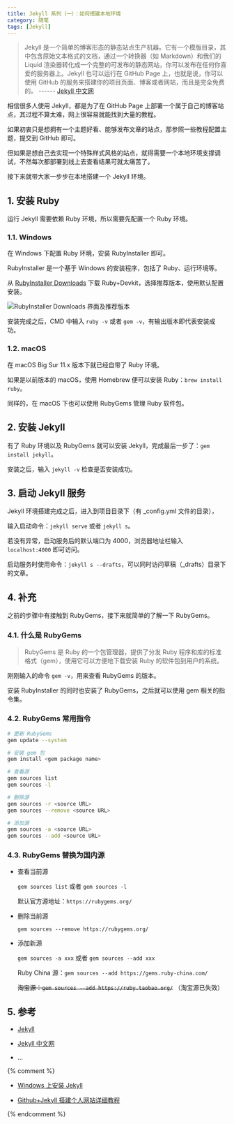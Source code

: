 ```yaml
---
title: Jekyll 系列（一）：如何搭建本地环境
category: 随笔
tags: [Jekyll]
---
```


> Jekyll 是一个简单的博客形态的静态站点生产机器。它有一个模版目录，其中包含原始文本格式的文档，通过一个转换器（如 Markdown）和我们的 Liquid 渲染器转化成一个完整的可发布的静态网站，你可以发布在任何你喜爱的服务器上。Jekyll 也可以运行在 GitHub Page 上，也就是说，你可以使用 GitHub 的服务来搭建你的项目页面、博客或者网站，而且是完全免费的。
> ------ [Jekyll 中文网](http://jekyllcn.com/)

相信很多人使用 Jekyll，都是为了在 GitHub Page 上部署一个属于自己的博客站点，其过程不算太难，网上很容易就能找到大量的教程。

如果初衷只是想拥有一个主题好看、能够发布文章的站点，那参照一些教程配置主题，提交到 GitHub 即可。

但如果是想自己去实现一个特殊样式风格的站点，就得需要一个本地环境支撑调试，不然每次都部署到线上去查看结果可就太痛苦了。

接下来就带大家一步步在本地搭建一个 Jekyll 环境。

## 1. 安装 Ruby

运行 Jekyll 需要依赖 Ruby 环境，所以需要先配置一个 Ruby 环境。

### 1.1. Windows

在 Windows 下配置 Ruby 环境，安装 RubyInstaller 即可。

RubyInstaller 是一个基于 Windows 的安装程序，包括了 Ruby、运行环境等。

从 [RubyInstaller Downloads](http://rubyinstaller.org/downloads/) 下载 Ruby+Devkit，选择推荐版本，使用默认配置安装。

![RubyInstaller Downloads 界面及推荐版本](https://i.loli.net/2021/07/27/gy92EieXrTn5SYt.png)

安装完成之后，CMD 中输入 `ruby -v` 或者 `gem -v`，有输出版本即代表安装成功。

### 1.2. macOS

在 macOS Big Sur 11.x 版本下就已经自带了 Ruby 环境。

如果是以前版本的 macOS，使用 Homebrew 便可以安装 Ruby：`brew install ruby`。

同样的，在 macOS 下也可以使用 RubyGems 管理 Ruby 软件包。

## 2. 安装 Jekyll

有了 Ruby 环境以及 RubyGems 就可以安装 Jekyll，完成最后一步了：`gem install jekyll`。

安装之后，输入 `jekyll -v` 检查是否安装成功。

## 3. 启动 Jekyll 服务

Jekyll 环境搭建完成之后，进入到项目目录下（有 _config.yml 文件的目录），

输入启动命令：`jekyll serve` 或者 `jekyll s`。

若没有异常，启动服务后的默认端口为 4000，浏览器地址栏输入 `localhost:4000` 即可访问。

启动服务时使用命令：`jekyll s --drafts`，可以同时访问草稿（_drafts）目录下的文章。

## 4. 补充

之前的步骤中有接触到 RubyGems，接下来就简单的了解一下 RubyGems。

### 4.1. 什么是 RubyGems

> RubyGems 是 Ruby 的一个包管理器，提供了分发 Ruby 程序和库的标准格式（gem），使用它可以方便地下载安装 Ruby 的软件包到用户的系统。

刚刚输入的命令 `gem -v`，用来查看 RubyGems 的版本。

安装 RubyInstaller 的同时也安装了 RubyGems，之后就可以使用 gem 相关的指令集。

### 4.2. RubyGems 常用指令

```bash
# 更新 RubyGems
gem update --system

# 安装 gem 包
gem install <gem package name>

# 查看源
gem sources list
gem sources -l

# 删除源
gem sources -r <source URL>
gem sources --remove <source URL>

# 添加源
gem sources -a <source URL>
gem sources --add <source URL>
```

### 4.3. RubyGems 替换为国内源

- 查看当前源

  `gem sources list` 或者 `gem sources -l`

  默认官方源地址：`https://rubygems.org/`

- 删除当前源

  `gem sources --remove https://rubygems.org/`

- 添加新源

  `gem sources -a xxx` 或者 `gem sources --add xxx`

  Ruby China 源：`gem sources --add https://gems.ruby-china.com/`

  ~~淘宝源：`gem sources --add https://ruby.taobao.org/`~~ （淘宝源已失效）

## 5. 参考

- [Jekyll](https://jekyllrb.com/)

- [Jekyll 中文网](http://jekyllcn.com/)

- ...

{% comment %}

- [Windows 上安装 Jekyll](http://blog.csdn.net/kong5090041/article/details/38408211)

- [Github+Jekyll 搭建个人网站详细教程](https://www.jianshu.com/p/9f71e260925d)

{% endcomment %}
